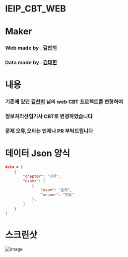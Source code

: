 # IEIP_CBT_WEB
# Maker
### Web made by . [김찬희](https://github.com/rudnfcks) <br>
### Data made by . [김태한](https://github.com/Gaeduck-0908)

# 내용
### 기존에 있던 [김찬희](https://github.com/rudnfcks/CBT_to_Web) 님의 web CBT 프로젝트를 변형하여<br>
### 정보처리산업기사 CBT로 변경하였습니다<br>
### 문제 오류,오타는 언제나 PR 부탁드립니다<br>

# 데이터 Json 양식
```json
data = [
    {
        "chapter": "과목",
        "exams": [
            {
                "exam": "문제",
                "answer": "정답"
            },
        ]
    }
]
```

# 스크린샷
![image](https://user-images.githubusercontent.com/82009667/210569663-e0499bd0-3c6a-49d6-b377-8fedef432c2d.png)
